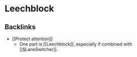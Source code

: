 # Leechblock

## Backlinks
* [[Protect attention]]
	* One part is [[Leechblock]], especially if combined with [[§LaneSwitcher]].

<!-- {BearID:7775746A-893B-4E24-98D3-D9B8B45A56D0-9569-000017CE3E11F2D9} -->

